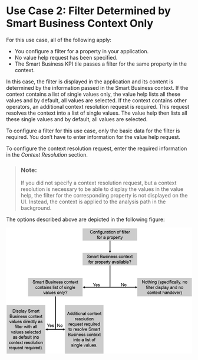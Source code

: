 <!-- loio3d2dbf58a11c467fbd02881620c97cba -->

# Use Case 2: Filter Determined by Smart Business Context Only

For this use case, all of the following apply:

-   You configure a filter for a property in your application.
-   No value help request has been specified.
-   The Smart Business KPI tile passes a filter for the same property in the context.

In this case, the filter is displayed in the application and its content is determined by the information passed in the Smart Business context. If the context contains a list of single values only, the value help lists all these values and by default, all values are selected. If the context contains other operators, an additional context resolution request is required. This request resolves the context into a list of single values. The value help then lists all these single values and by default, all values are selected.

To configure a filter for this use case, only the basic data for the filter is required. You don’t have to enter information for the value help request.

To configure the context resolution request, enter the required information in the *Context Resolution* section.

> ### Note:  
> If you did not specify a context resolution request, but a context resolution is necessary to be able to display the values in the value help, the filter for the corresponding property is not displayed on the UI. Instead, the context is applied to the analysis path in the background.

The options described above are depicted in the following figure:

![](images/Facet_Filter_Configuration_Use_Case_2_c7a9ab2.png)


